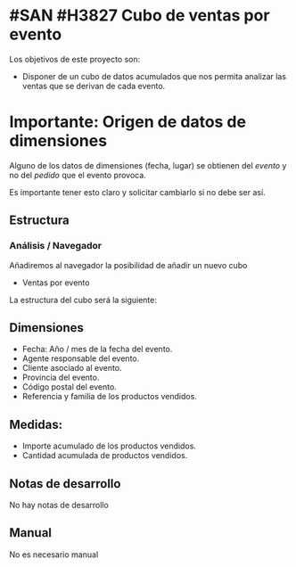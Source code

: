 # #SAN #H3827 Cubo de ventas por evento

Los objetivos de este proyecto son:
+ Disponer de un cubo de datos acumulados que nos permita analizar las ventas que se derivan de cada evento.

# Importante: Origen de datos de dimensiones
Alguno de los datos de dimensiones (fecha, lugar) se obtienen del _evento_ y no del _pedido_ que el evento provoca.

Es importante tener esto claro y solicitar cambiarlo si no debe ser así.

## Estructura

### Análisis / Navegador
Añadiremos al navegador la posibilidad de añadir un nuevo cubo
+ Ventas por evento

La estructura del cubo será la siguiente:
## Dimensiones
+ Fecha: Año / mes de la fecha del evento.
+ Agente responsable del evento.
+ Cliente asociado al evento.
+ Provincia del evento.
+ Código postal del evento.
+ Referencia y familia de los productos vendidos.

## Medidas:
+ Importe acumulado de los productos vendidos.
+ Cantidad acumulada de productos vendidos.

## Notas de desarrollo
No hay notas de desarrollo

## Manual
No es necesario manual